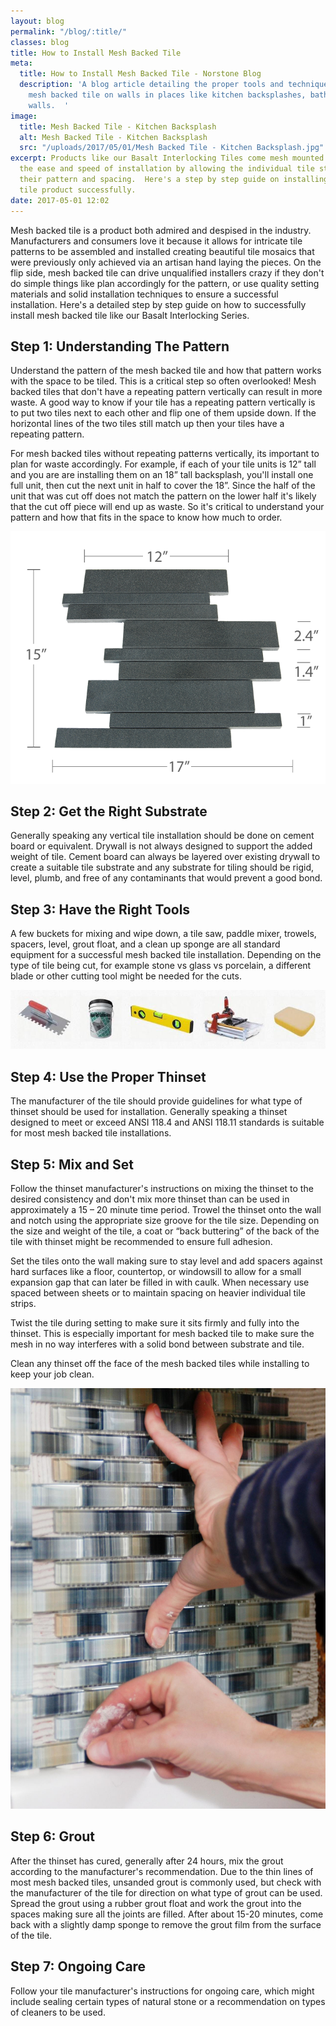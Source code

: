 ```yaml
---
layout: blog
permalink: "/blog/:title/"
classes: blog
title: How to Install Mesh Backed Tile
meta:
  title: How to Install Mesh Backed Tile - Norstone Blog
  description: 'A blog article detailing the proper tools and techniques to install
    mesh backed tile on walls in places like kitchen backsplashes, bathrooms and feature
    walls.  '
image:
  title: Mesh Backed Tile - Kitchen Backsplash
  alt: Mesh Backed Tile - Kitchen Backsplash
  src: "/uploads/2017/05/01/Mesh Backed Tile - Kitchen Backsplash.jpg"
excerpt: Products like our Basalt Interlocking Tiles come mesh mounted to increase
  the ease and speed of installation by allowing the individual tile strips to maintain
  their pattern and spacing.  Here's a step by step guide on installing any mesh backed
  tile product successfully.
date: 2017-05-01 12:02
---
```

Mesh backed tile is a product both admired and despised in the industry.  Manufacturers and consumers love it because it allows for intricate tile patterns to be assembled and installed creating beautiful tile mosaics that were previously only achieved via an artisan hand laying the pieces.  On the flip side, mesh backed tile can drive unqualified installers crazy if they don't do simple things like plan accordingly for the pattern, or use quality setting materials and solid installation techniques to ensure a successful installation.  Here's a detailed step by step guide on how to successfully install mesh backed tile like our Basalt Interlocking Series.

## Step 1: Understanding The Pattern

Understand the pattern of the mesh backed tile and how that pattern works with the space to be tiled.  This is a critical step so often overlooked!  Mesh backed tiles that don't have a repeating pattern vertically can result in more waste.  A good way to know if your tile has a repeating pattern vertically is to put two tiles next to each other and flip one of them upside down.  If the horizontal lines of the two tiles still match up then your tiles have a repeating pattern.

For mesh backed tiles without repeating patterns vertically, its important to plan for waste accordingly.  For example, if each of your tile units is 12” tall and you are are installing them on an 18” tall backsplash, you'll install one full unit, then cut the next unit in half to cover the 18”.  Since the half of the unit that was cut off does not match the pattern on the lower half it's likely that the cut off piece will  end up as waste.  So it's critical to understand your pattern and how that fits in the space to know how much to order.

![Mesh Backed Tile - Norstone Basalt Interlocking](/uploads/2017/05/01/Mesh%20Backed%20Tile%20-%20Norstone%20Basalt%20Interlocking.png)

## Step 2: Get the Right Substrate

Generally speaking any vertical tile installation should be done on cement board or equivalent.  Drywall is not always designed to support the added weight of tile.  Cement board can always be layered over existing drywall to create a suitable tile substrate and any substrate for tiling should be rigid, level, plumb, and free of any contaminants that would prevent a good bond.

## Step 3: Have the Right Tools

A few buckets for mixing and wipe down, a tile saw, paddle mixer, trowels, spacers, level, grout float, and a clean up sponge are all standard equipment for a successful mesh backed tile installation.  Depending on the type of tile being cut, for example stone vs glass vs porcelain, a different blade or other cutting tool might be needed for the cuts.

![Tile Installation Tools](/uploads/2017/05/01/Tile%20Installation%20Tools.JPG)

## Step 4: Use the Proper Thinset

The manufacturer of the tile should provide guidelines for what type of thinset should be used for installation.  Generally speaking a thinset designed to meet or exceed ANSI 118.4 and ANSI 118.11 standards is suitable for most mesh backed tile installations.

## Step 5: Mix and Set

Follow the thinset manufacturer's instructions on mixing the thinset to the desired consistency and don't mix more thinset than can be used in approximately a 15 – 20 minute time period.  Trowel the thinset onto the wall and notch using the appropriate size groove for the tile size.  Depending on the size and weight of the tile, a coat or “back buttering” of the back of the tile with thinset might be recommended to ensure full adhesion.

Set the tiles onto the wall making sure to stay level and add spacers against hard surfaces like a floor, countertop, or windowsill to allow for a small expansion gap that can later be filled in with caulk.  When necessary use spaced between sheets or to maintain spacing on heavier individual tile strips.

Twist the tile during setting to make sure it sits firmly and fully into the thinset.  This is especially important for mesh backed tile to make sure the mesh in no way interferes with a solid bond between substrate and tile.

Clean any thinset off the face of the mesh backed tiles while installing to keep your job clean.

![Mesh Backed Tile - Setting Tile In Thinset](/uploads/2017/05/01/Mesh%20Backed%20Tile%20-%20Setting%20Tile%20In%20Thinset.jpg)

## Step 6: Grout

After the thinset has cured, generally after 24 hours, mix the grout according to the manufacturer's recommendation. Due to the thin lines of most mesh backed tiles, unsanded grout is commonly used, but check with the manufacturer of the tile for direction on what type of grout can be used.  Spread the grout using a rubber grout float and work the grout into the spaces making sure all the joints are filled.  After about 15-20 minutes, come back with a slightly damp sponge to remove the grout film from the surface of the tile.

## Step 7: Ongoing Care

Follow your tile manufacturer's instructions for ongoing care, which might include sealing certain types of natural stone or a recommendation on types of cleaners to be used.